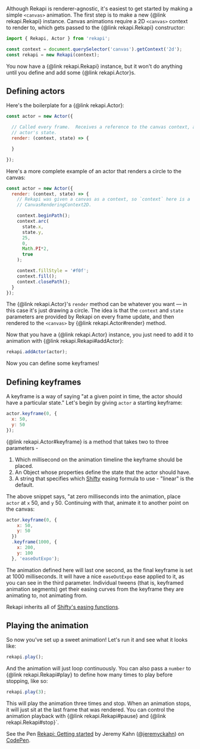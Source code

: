 Although Rekapi is renderer-agnostic, it's easiest to get started by making a
simple `<canvas>` animation.  The first step is to make a new {@link
rekapi.Rekapi} instance.  Canvas animations require a 2D `<canvas>` context to
render to, which gets passed to the {@link rekapi.Rekapi} constructor:

````javascript
import { Rekapi, Actor } from 'rekapi';

const context = document.querySelector('canvas').getContext('2d');
const rekapi = new Rekapi(context);
````

You now have a {@link rekapi.Rekapi} instance, but it won't do anything until
you define and add some {@link rekapi.Actor}s.

## Defining actors

Here's the boilerplate for a {@link rekapi.Actor}:

````javascript
const actor = new Actor({

  // Called every frame.  Receives a reference to the canvas context, and the
  // actor's state.
  render: (context, state) => {

  }

});
````

Here's a more complete example of an actor that renders a circle to the canvas:

````javascript
const actor = new Actor({
  render: (context, state) => {
    // Rekapi was given a canvas as a context, so `context` here is a
    // CanvasRenderingContext2D.

    context.beginPath();
    context.arc(
      state.x,
      state.y,
      25,
      0,
      Math.PI*2,
      true
    );

    context.fillStyle = '#f0f';
    context.fill();
    context.closePath();
  }
});
````

The {@link rekapi.Actor}'s `render` method can be whatever you want — in this
case it's just drawing a circle.  The idea is that the `context` and `state`
parameters are provided by Rekapi on every frame update, and then rendered to
the `<canvas>` by {@link rekapi.Actor#render} method.

Now that you have a {@link rekapi.Actor} instance, you just need to add it to
animation with {@link rekapi.Rekapi#addActor}:

````javascript
rekapi.addActor(actor);
````

Now you can define some keyframes!

## Defining keyframes

A keyframe is a way of saying "at a given point in time, the actor should have
a particular state."  Let's begin by giving `actor` a starting keyframe:

````javascript
actor.keyframe(0, {
  x: 50,
  y: 50
});
````

{@link rekapi.Actor#keyframe} is a method that takes two to three parameters -

1. Which millisecond on the animation timeline the keyframe should be placed.
2. An Object whose properties define the state that the actor should have.
3. A string that specifies which
   [Shifty](https://github.com/jeremyckahn/shifty) easing formula to use -
   "linear" is the default.

The above snippet says, "at zero milliseconds into the animation, place `actor`
at `x` 50, and `y` 50.  Continuing with that, animate it to another point on
the canvas:

````javascript
actor.keyframe(0, {
    x: 50,
    y: 50
  })
  .keyframe(1000, {
    x: 200,
    y: 100
  }, 'easeOutExpo');
````

The animation defined here will last one second, as the final keyframe is
set at 1000 milliseconds.  It will have a nice `easeOutExpo` ease applied to
it, as you can see in the third parameter.  Individual tweens (that is,
keyframed animation segments) get their easing curves from the keyframe they
are animating to, not animating from.

Rekapi inherits all of [Shifty's easing
functions](https://github.com/jeremyckahn/shifty/blob/master/src/easing-functions.js).

## Playing the animation

So now you've set up a sweet animation!  Let's run it and see what it looks
like:

````javascript
rekapi.play();
````

And the animation will just loop continuously.  You can also pass a `number` to
{@link rekapi.Rekapi#play} to define how many times to play before stopping,
like so:

````javascript
rekapi.play(3);
````

This will play the animation three times and stop.  When an animation stops, it
will just sit at the last frame that was rendered.  You can control the
animation playback with {@link rekapi.Rekapi#pause} and {@link
rekapi.Rekapi#stop}`.

<p data-height="346" data-theme-id="0" data-slug-hash="brZbXE" data-default-tab="js,result" data-user="jeremyckahn" data-embed-version="2" data-pen-title="Rekapi: Getting started" class="codepen">See the Pen <a href="https://codepen.io/jeremyckahn/pen/brZbXE/">Rekapi: Getting started</a> by Jeremy Kahn (<a href="https://codepen.io/jeremyckahn">@jeremyckahn</a>) on <a href="https://codepen.io">CodePen</a>.</p>
<script async src="https://production-assets.codepen.io/assets/embed/ei.js"></script>
